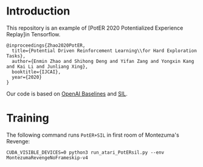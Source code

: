 # Introduction
This repository is an example of [PotER 2020 Potentialized Experience Replay]in Tensorflow.
```
@inproceedings{Zhao2020PotER,
  title={Potential Driven Reinforcement Learning\\for Hard Exploration Tasks},
  author={Enmin Zhao and Shihong Deng and Yifan Zang and Yongxin Kang and Kai Li and Junliang Xing},
  booktitle={IJCAI},
  year={2020}
}
```
Our code is based on [OpenAI Baselines](https://github.com/openai/baselines) and [SIL](https://github.com/junhyukoh/self-imitation-learning).

# Training
The following command runs `PotER+SIL` in first room of Montezuma's Revenge:
```
CUDA_VISIBLE_DEVICES=0 python3 run_atari_PotERsil.py --env MontezumaRevengeNoFrameskip-v4
```



